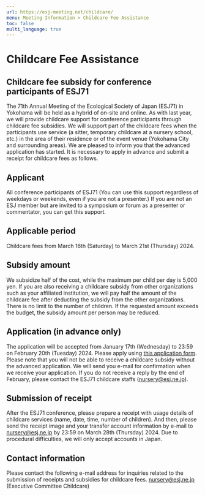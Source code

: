 ```yaml
---
url: https://esj-meeting.net/childcare/
menu: Meeting Information > Childcare Fee Assistance
toc: false
multi_language: true
---
```


# Childcare Fee Assistance

## Childcare fee subsidy for conference participants of ESJ71

The 71th Annual Meeting of the Ecological Society of Japan (ESJ71) in Yokohama will be held as a hybrid of on-site and online. As with last year, we will provide childcare support for conference participants through childcare fee subsidies.
We will support part of the childcare fees when the participants use service (a sitter, temporary childcare at a nursery school, etc.) in the area of their residence or of the event venue (Yokohama City and surrounding areas). We are pleased to inform you that the advanced application has started. It is necessary to apply in advance and submit a receipt for childcare fees as follows.

## Applicant

All conference participants of ESJ71 (You can use this support regardless of weekdays or weekends, even if you are not a presenter.)
If you are not an ESJ member but are invited to a symposium or forum as a presenter or commentator, you can get this support.

## Applicable period

Childcare fees from March 16th (Saturday) to March 21st (Thursday) 2024.

## Subsidy amount

We subsidize half of the cost, while the maximum per child per day is 5,000 yen. If you are also receiving a childcare subsidy from other organizations such as your affiliated institution, we will pay half the amount of the childcare fee after deducting the subsidy from the other organizations. There is no limit to the number of children. If the requested amount exceeds the budget, the subsidy amount per person may be reduced.

## Application (in advance only)

The application will be accepted from January 17th (Wednesday) to 23:59 on February 20th (Tuesday) 2024. Please apply using [this application form](https://forms.gle/mscwZxBbaBgwg6LUA). Please note that you will not be able to receive a childcare subsidy without the advanced application.
We will send you e-mail for confirmation when we receive your application. If you do not receive a reply by the end of February, please contact the ESJ71 childcare staffs ([nursery@esj.ne.jp](mailto:nursery@esj.ne.jp)).

## Submission of receipt

After the ESJ71 conference, please prepare a receipt with usage details of childcare services (name, date, time, number of children). And then, please send the receipt image and your transfer account information by e-mail to [nursery@esj.ne.jp](mailto:nursery@esj.ne.jp) by 23:59 on March 28th (Thursday) 2024. Due to procedural difficulties, we will only accept accounts in Japan.

## Contact information

Please contact the following e-mail address for inquiries related to the submission of receipts and subsidies for childcare fees.
[nursery@esj.ne.jp](mailto:nursery@esj.ne.jp) (Executive Committee Childcare)
